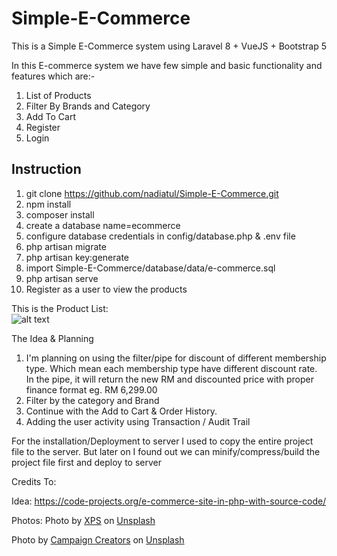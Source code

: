 # Simple-E-Commerce

This is a Simple E-Commerce system using Laravel 8 + VueJS  + Bootstrap 5

In this E-commerce system we have few simple and basic functionality and features which are:-
1. List of Products
2. Filter By Brands and Category
3. Add To Cart
4. Register 
5. Login

Instruction
------------ 
1. git clone https://github.com/nadiatul/Simple-E-Commerce.git
2. npm install 
3. composer install
4. create a database name=ecommerce
5. configure database credentials in  config/database.php & .env file
6. php artisan migrate
7. php artisan key:generate
8. import Simple-E-Commerce/database/data/e-commerce.sql 
9. php artisan serve 
10. Register as a user to view the products

This is the Product List:  
![alt text](https://www.linkpicture.com/q/ProductList.png)

The Idea & Planning
1. I'm planning on using the filter/pipe for discount of different membership type. Which mean each membership type have different discount rate. In the pipe, it will return the new RM and discounted price with proper finance format eg. RM 6,299.00
2. Filter by the category and Brand
3. Continue with the Add to Cart & Order History.
4. Adding the user activity using Transaction / Audit Trail

For the installation/Deployment to server
I used to copy the entire project file to the server. But later on I found out we can minify/compress/build the project file first and deploy to server


Credits To:

Idea:
https://code-projects.org/e-commerce-site-in-php-with-source-code/

Photos: 
Photo by <a href="https://unsplash.com/@xps?utm_source=unsplash&utm_medium=referral&utm_content=creditCopyText">XPS</a> on <a href="https://unsplash.com/?utm_source=unsplash&utm_medium=referral&utm_content=creditCopyText">Unsplash</a>  

Photo by <a href="https://unsplash.com/@campaign_creators?utm_source=unsplash&utm_medium=referral&utm_content=creditCopyText">Campaign Creators</a> on <a href="https://unsplash.com/?utm_source=unsplash&utm_medium=referral&utm_content=creditCopyText">Unsplash</a>
